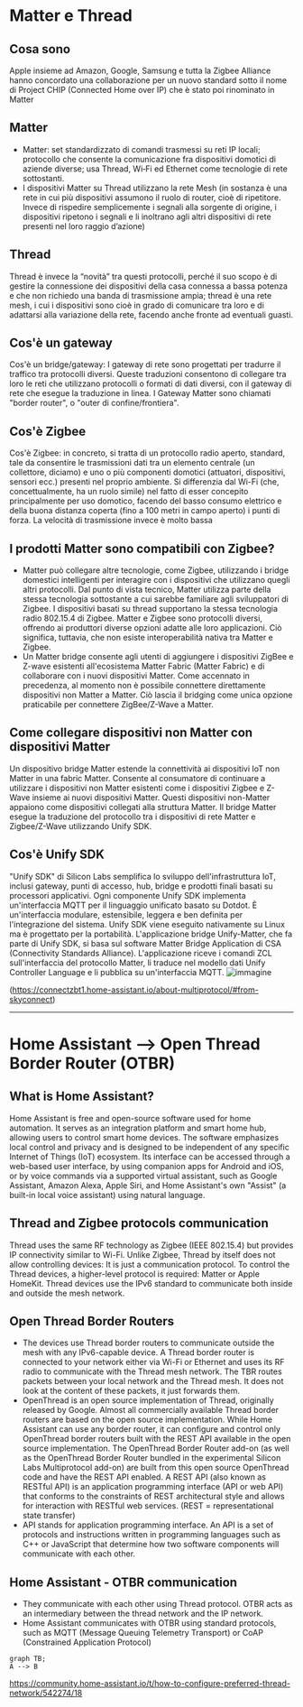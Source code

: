 # Matter e Thread
## Cosa sono
Apple insieme ad Amazon, Google, Samsung e tutta la Zigbee Alliance hanno concordato una collaborazione per un nuovo standard sotto il nome di Project CHIP (Connected Home over IP) che è stato poi rinominato in Matter
## Matter
- Matter: set standardizzato di comandi trasmessi su reti IP locali; protocollo che consente la comunicazione fra dispositivi domotici di aziende diverse; usa Thread, Wi‑Fi ed Ethernet come tecnologie di rete sottostanti.
- I dispositivi Matter su Thread utilizzano la rete Mesh (in sostanza è una rete in cui più dispositivi assumono il ruolo di router, cioè di ripetitore. Invece di rispedire semplicemente i segnali alla sorgente di origine, i dispositivi ripetono i segnali e li inoltrano agli altri dispositivi di rete presenti nel loro raggio d’azione)
## Thread
Thread è invece la “novità” tra questi protocolli, perché il suo scopo è di gestire la connessione dei dispositivi della casa connessa a bassa potenza e che non richiedo una banda di trasmissione ampia; thread è una rete mesh, i cui i dispositivi sono cioè in grado di comunicare tra loro e di adattarsi alla variazione della rete, facendo anche fronte ad eventuali guasti.
## Cos'è un gateway
Cos'è un bridge/gateway: I gateway di rete sono progettati per tradurre il traffico tra protocolli diversi. Queste traduzioni consentono di collegare tra loro le reti che utilizzano protocolli o formati di dati diversi, con il gateway di rete che esegue la traduzione in linea. I Gateway Matter sono chiamati "border router", o "outer di confine/frontiera".
## Cos'è Zigbee
Cos'è Zigbee: in concreto, si tratta di un protocollo radio aperto, standard, tale da consentire le trasmissioni dati tra un elemento centrale (un collettore, diciamo) e uno o più componenti domotici (attuatori, dispositivi, sensori ecc.) presenti nel proprio ambiente. Si differenzia dal Wi-Fi (che, concettualmente, ha un ruolo simile) nel fatto di esser concepito principalmente per uso domotico, facendo del basso consumo elettrico e della buona distanza coperta (fino a 100 metri in campo aperto) i punti di forza. La velocità di trasmissione invece è molto bassa
## I prodotti Matter sono compatibili con Zigbee?
- Matter può collegare altre tecnologie, come Zigbee, utilizzando i bridge domestici intelligenti per interagire con i dispositivi che utilizzano quegli altri protocolli. Dal punto di vista tecnico, Matter utilizza parte della stessa tecnologia sottostante a cui sarebbe familiare agli sviluppatori di Zigbee. I dispositivi basati su thread supportano la stessa tecnologia radio 802.15.4 di Zigbee. Matter e Zigbee sono protocolli diversi, offrendo ai produttori diverse opzioni adatte alle loro applicazioni. Ciò significa, tuttavia, che non esiste interoperabilità nativa tra Matter e Zigbee.
- Un Matter bridge consente agli utenti di aggiungere i dispositivi ZigBee e Z-wave esistenti all'ecosistema Matter Fabric (Matter Fabric) e di collaborare con i nuovi dispositivi Matter. Come accennato in precedenza, al momento non è possibile connettere direttamente dispositivi non Matter a Matter. Ciò lascia il bridging come unica opzione praticabile per connettere ZigBee/Z-Wave a Matter.
## Come collegare dispositivi non Matter con dispositivi Matter
Un dispositivo bridge Matter estende la connettività ai dispositivi IoT non Matter in una fabric Matter. Consente al consumatore di continuare a utilizzare i dispositivi non Matter esistenti come i dispositivi Zigbee e Z-Wave insieme ai nuovi dispositivi Matter. Questi dispositivi non-Matter appaiono come dispositivi collegati alla struttura Matter. Il bridge Matter esegue la traduzione del protocollo tra i dispositivi di rete Matter e Zigbee/Z-Wave utilizzando Unify SDK.
## Cos'è Unify SDK
"Unify SDK" di Silicon Labs semplifica lo sviluppo dell'infrastruttura IoT, inclusi gateway, punti di accesso, hub, bridge e prodotti finali basati su processori applicativi. Ogni componente Unify SDK implementa un'interfaccia MQTT per il linguaggio unificato basato su Dotdot. È un'interfaccia modulare, estensibile, leggera e ben definita per l'integrazione del sistema. Unify SDK viene eseguito nativamente su Linux ma è progettato per la portabilità. L'applicazione bridge Unify-Matter, che fa parte di Unify SDK, si basa sul software Matter Bridge Application di CSA (Connectivity Standards Alliance). L'applicazione riceve i comandi ZCL sull'interfaccia del protocollo Matter, li traduce nel modello dati Unify Controller Language e li pubblica su un'interfaccia MQTT.
![immagine](https://github.com/scipioni/beesensor/assets/174588344/7a6b0d3d-b113-45f7-a836-5f98d8d76d34)

(https://connectzbt1.home-assistant.io/about-multiprotocol/#from-skyconnect)

--------------------------------------------------------------------------------------------------------------------------------------------------------------------------------
# Home Assistant --> Open Thread Border Router (OTBR)
## What is Home Assistant?
Home Assistant is free and open-source software used for home automation. It serves as an integration platform and smart home hub, allowing users to control smart home devices. The software emphasizes local control and privacy and is designed to be independent of any specific Internet of Things (IoT) ecosystem. Its interface can be accessed through a web-based user interface, by using companion apps for Android and iOS, or by voice commands via a supported virtual assistant, such as Google Assistant, Amazon Alexa, Apple Siri, and Home Assistant's own "Assist" (a built-in local voice assistant) using natural language.
## Thread and Zigbee protocols communication
Thread uses the same RF technology as Zigbee (IEEE 802.15.4) but provides IP connectivity similar to Wi-Fi. Unlike Zigbee, Thread by itself does not allow controlling devices: It is just a communication protocol. To control the Thread devices, a higher-level protocol is required: Matter or Apple HomeKit. Thread devices use the IPv6 standard to communicate both inside and outside the mesh network.
## Open Thread Border Routers
- The devices use Thread border routers to communicate outside the mesh with any IPv6-capable device. A Thread border router is connected to your network either via Wi-Fi or Ethernet and uses its RF radio to communicate with the Thread mesh network. The TBR routes packets between your local network and the Thread mesh. It does not look at the content of these packets, it just forwards them.
- OpenThread is an open source implementation of Thread, originally released by Google. Almost all commercially available Thread border routers are based on the open source implementation. While Home Assistant can use any border router, it can configure and control only OpenThread border routers built with the REST API available in the open source implementation. The OpenThread Border Router add-on (as well as the OpenThread Border Router bundled in the experimental Silicon Labs Multiprotocol add-on) are built from this open source OpenThread code and have the REST API enabled. A REST API (also known as RESTful API) is an application programming interface (API or web API) that conforms to the constraints of REST architectural style and allows for interaction with RESTful web services. (REST = representational state transfer)
- API stands for application programming interface. An API is a set of protocols and instructions written in programming languages such as C++ or JavaScript that determine how two software components will communicate with each other.
## Home Assistant - OTBR communication
- They communicate with each other using Thread protocol. OTBR acts as an intermediary between the thread network and the IP network.
- Home Assistant communicates with OTBR using standard protocols, such as MQTT (Message Queuing Telemetry Transport) or CoAP (Constrained Application Protocol)

```mermaid
graph TB;
A --> B
```

https://community.home-assistant.io/t/how-to-configure-preferred-thread-network/542274/18





